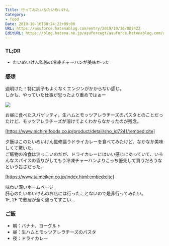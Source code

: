 ```yaml
---
Title: 行ってみたいなたいめいけん
Category:
- food
Date: 2019-10-16T00:24:22+09:00
URL: https://asuforce.hatenablog.com/entry/2019/10/16/002422
EditURL: https://blog.hatena.ne.jp/asuforcegt/asuforce.hatenablog.com/atom/entry/26006613450039776
---
```


### TL;DR

- たいめいけん監修の冷凍チャーハンが美味かった

###  感想

週明けた！特に調子もよくなくエンジンがかからない感じ。  
しかも、やっていた仕事が思ったより重めではぁー

<span itemtype="http://schema.org/Photograph" itemscope="itemscope"><img class="magnifiable" src="https://lh3.googleusercontent.com/-TzJ894RO8Q0/XaXXW8Qt4NI/AAAAAAABBIA/XSQF2QI8OFE_P9ALcKYuct7uL0WH161DACE0YBhgL/s1200/IMG_0234.HEIC" itemprop="image"></span>

お昼に食べたスパゲッティ。生ハムとモッツアレラチーズのパスタとのことだったけど、モッツアレラチーズが溶けてよくわからなかったのが残念。

[https://www.nichireifoods.co.jp/product/detail/sho_id7241/:embed:cite]

夕飯はこのたいめいけん監修謳うドライカレーを食べてみたけど、なかなか美味しくて驚いた。  
ご飯物の冷食は油っこいのだが、ドライカレーにはいい感じにあっていて、いろんなスパイスの香りがしてもう冷凍チャーハンよりこっち優先して買うだろうなという旨さだった。

[https://www.taimeiken.co.jp/index.html:embed:cite]

味わい深いホームページ  
肝心のたいめいけんのお店には行ったことないので是非行ってみたい。  
1F, 2F で敷居が全く違ってすごい...

### ご飯

- 朝：バナナ、ヨーグルト
- 昼：生ハムとモッツアレラチーズのパスタ
- 夜：ドライカレー
